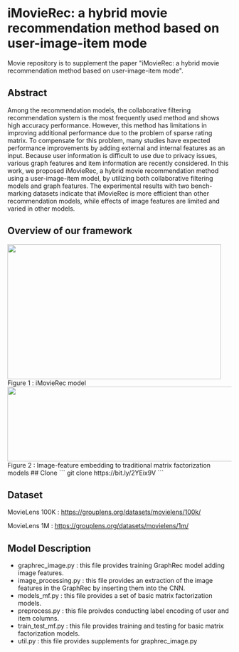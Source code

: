 # iMovieRec: a hybrid movie recommendation method based on user-image-item mode
Movie repository is to supplement the paper "iMovieRec: a hybrid movie recommendation method based on user-image-item mode".

## Abstract
Among the recommendation models, the collaborative filtering recommendation system is the most frequently used method and shows high accuracy performance. However, this method has limitations in improving additional performance due to the problem of sparse rating matrix. To compensate for this problem, many studies have expected performance improvements by adding external and internal features as an input. Because user information is difficult to use due to privacy issues, various graph features and item information are recently considered. In this work, we proposed iMovieRec, a hybrid movie recommendation method using a user-image-item model, by utilizing both collaborative filtering models and graph features. The experimental results with two bench-marking datasets indicate that iMovieRec is more efficient than other recommendation models, while effects of image features are limited and varied in other models. 

## Overview of our framework
<img src="https://user-images.githubusercontent.com/43632309/105990739-43baeb00-60e6-11eb-8117-a12310ccc655.png" width="480" height="303">
Figure 1 : iMovieRec model       

<img src="https://user-images.githubusercontent.com/43632309/105991281-effcd180-60e6-11eb-8cd4-b2420b0329c4.png" width="613" height="168">
Figure 2 : Image-feature embedding to traditional matrix factorization models
## Clone
```
git clone https://bit.ly/2YEix9V
```

## Dataset
MovieLens 100K : https://grouplens.org/datasets/movielens/100k/

MovieLens 1M : https://grouplens.org/datasets/movielens/1m/

## Model Description
* graphrec_image.py : this file provides training GraphRec model adding image features.
* image_processing.py : this file provides an extraction of the image features in the GraphRec by inserting them into the CNN.
* models_mf.py : this file provides a set of basic matrix factorization models.
* preprocess.py : this file proivdes conducting label encoding of user and item columns.
* train_test_mf.py : this file provides training and testing for basic matrix factorization models.
* util.py : this file provides supplements for graphrec_image.py
